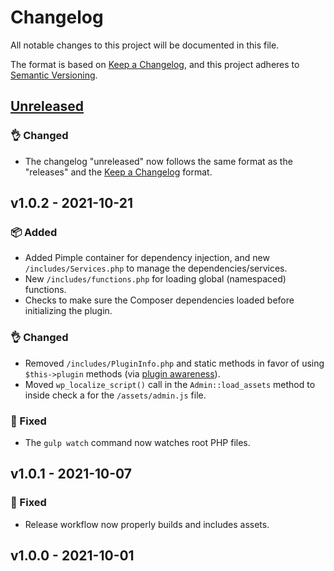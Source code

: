 # Changelog

All notable changes to this project will be documented in this file.

The format is based on [Keep a Changelog](https://keepachangelog.com/en/1.0.0/),
and this project adheres to [Semantic Versioning](https://semver.org/spec/v2.0.0.html).

## [Unreleased](https://github.com/screid123/wp-plugin-template/compare/v1.0.2...HEAD)

### 👌 Changed
- The changelog "unreleased" now follows the same format as the "releases" and the [Keep a Changelog](https://keepachangelog.com/en/1.0.0/) format.

## v1.0.2 - 2021-10-21

### 📦 Added
- Added Pimple container for dependency injection, and new `/includes/Services.php` to manage the dependencies/services.
- New `/includes/functions.php` for loading global (namespaced) functions.
- Checks to make sure the Composer dependencies loaded before initializing the plugin.

### 👌 Changed
- Removed `/includes/PluginInfo.php` and static methods in favor of using `$this->plugin` methods (via [plugin awareness](https://github.com/cedaro/wp-plugin#plugin-awareness)).
- Moved `wp_localize_script()` call in the `Admin::load_assets` method to inside check a for the `/assets/admin.js` file.

### 🐛 Fixed
- The `gulp watch` command now watches root PHP files.

## v1.0.1 - 2021-10-07

### 🐛 Fixed
- Release workflow now properly builds and includes assets.

## v1.0.0 - 2021-10-01


